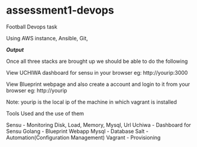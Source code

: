 # assessment1-devops
Football Devops task

Using AWS instance, Ansible, Git, 

***Output***

Once all three stacks are brought up we should be able to do the following

View UCHIWA dashboard for sensu in your browser eg: http://yourip:3000

View Blueprint webpage and also create a account and login to it from your browser eg: http://yourip

Note: yourip is the local ip of the machine in which vagrant is installed

Tools Used and the use of them

Sensu - Monitoring Disk, Load, Memory, Mysql, Url
Uchiwa - Dashboard for Sensu
Golang - Blueprint Webapp
Mysql - Database
Salt - Automation(Configuration Management)
Vagrant - Provisioning
